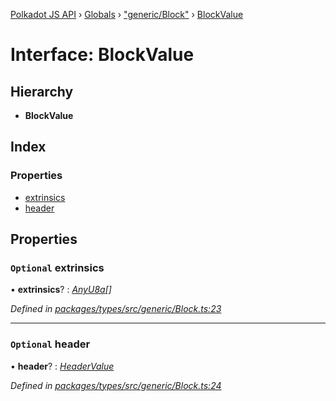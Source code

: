 [Polkadot JS API](../README.md) › [Globals](../globals.md) › ["generic/Block"](../modules/_generic_block_.md) › [BlockValue](_generic_block_.blockvalue.md)

# Interface: BlockValue

## Hierarchy

* **BlockValue**

## Index

### Properties

* [extrinsics](_generic_block_.blockvalue.md#optional-extrinsics)
* [header](_generic_block_.blockvalue.md#optional-header)

## Properties

### `Optional` extrinsics

• **extrinsics**? : *[AnyU8a](../modules/_types_helpers_.md#anyu8a)[]*

*Defined in [packages/types/src/generic/Block.ts:23](https://github.com/polkadot-js/api/blob/1f8f6e54bd/packages/types/src/generic/Block.ts#L23)*

___

### `Optional` header

• **header**? : *[HeaderValue](_generic_block_.headervalue.md)*

*Defined in [packages/types/src/generic/Block.ts:24](https://github.com/polkadot-js/api/blob/1f8f6e54bd/packages/types/src/generic/Block.ts#L24)*
